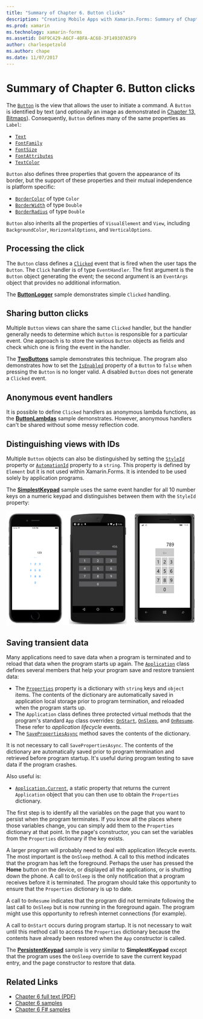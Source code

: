 ```yaml
---
title: "Summary of Chapter 6. Button clicks"
description: "Creating Mobile Apps with Xamarin.Forms: Summary of Chapter 6. Button clicks"
ms.prod: xamarin
ms.technology: xamarin-forms
ms.assetid: D4F9C429-A6CF-40FA-AC68-3F149307A5F9
author: charlespetzold
ms.author: chape
ms.date: 11/07/2017
---
```


# Summary of Chapter 6. Button clicks

The [`Button`](https://developer.xamarin.com/api/type/Xamarin.Forms.Button/) is the view that allows the user to initiate a command. A `Button` is identified by text (and optionally an image as demonstrated in [Chapter 13, Bitmaps](chapter13.md)). Consequently, `Button` defines many of the same properties as `Label`:

- [`Text`](https://developer.xamarin.com/api/property/Xamarin.Forms.Button.Text/)
- [`FontFamily`](https://developer.xamarin.com/api/property/Xamarin.Forms.Button.FontFamily/)
- [`FontSize`](https://developer.xamarin.com/api/property/Xamarin.Forms.Button.FontSize/)
- [`FontAttributes`](https://developer.xamarin.com/api/property/Xamarin.Forms.Button.FontAttributes/)
- [`TextColor`](https://developer.xamarin.com/api/property/Xamarin.Forms.Button.TextColor/)

`Button` also defines three properties that govern the appearance of its border, but the support of these properties and their mutual independence is platform specific:

- [`BorderColor`](https://developer.xamarin.com/api/property/Xamarin.Forms.Button.BorderColor/) of type `Color`
- [`BorderWidth`](https://developer.xamarin.com/api/property/Xamarin.Forms.Button.BorderWidth/) of type `Double`
- [`BorderRadius`](https://developer.xamarin.com/api/property/Xamarin.Forms.Button.BorderRadius/) of type `Double`

`Button` also inherits all the properties of `VisualElement` and `View`, including `BackgroundColor`, `HorizontalOptions`, and `VerticalOptions`.

## Processing the click

The `Button` class defines a [`Clicked`](https://developer.xamarin.com/api/event/Xamarin.Forms.Button.Clicked/) event that is fired when the user taps the `Button`. The `Click` handler is of type `EventHandler`. The first argument is the `Button` object generating the event; the second argument is an `EventArgs` object that provides no additional information.

The [**ButtonLogger**](https://github.com/xamarin/xamarin-forms-book-samples/tree/master/Chapter06/ButtonLogger) sample demonstrates simple `Clicked` handling.

## Sharing button clicks

Multiple `Button` views can share the same `Clicked` handler, but the handler generally needs to determine which `Button` is responsible for a particular event. One approach is to store the various `Button` objects as fields and check which one is firing the event in the handler.

The [**TwoButtons**](https://github.com/xamarin/xamarin-forms-book-samples/tree/master/Chapter06/TwoButtons) sample demonstrates this technique. The program also demonstrates how to set the [`IsEnabled`](https://developer.xamarin.com/api/property/Xamarin.Forms.VisualElement.IsEnabled/) property of a `Button` to `false` when pressing the `Button` is no longer valid. A disabled `Button` does not generate a `Clicked` event.

## Anonymous event handlers

It is possible to define `Clicked` handlers as anonymous lambda functions, as the [**ButtonLambdas**](https://github.com/xamarin/xamarin-forms-book-samples/tree/master/Chapter06/ButtonLambdas) sample demonstrates. However, anonymous handlers can't be shared without some messy reflection code.

## Distinguishing views with IDs

Multiple `Button` objects can also be distinguished by setting the [`StyleId`](https://developer.xamarin.com/api/property/Xamarin.Forms.Element.StyleId/) property or [`AutomationId`](https://developer.xamarin.com/api/property/Xamarin.Forms.Element.AutomationId/) property to a `string`. This property is defined by `Element` but it is not used within Xamarin.Forms. It is intended to be used solely by application programs.

The [**SimplestKeypad**](https://github.com/xamarin/xamarin-forms-book-samples/tree/master/Chapter06/SimplestKeypad) sample uses the same event handler for all 10 number keys on a numeric keypad and distinguishes between them with the `StyleId` property:

[![Triple screenshot of simplest keypad](images/ch06fg04-small.png "Calculator")](images/ch06fg04-large.png#lightbox "Calculator")

## Saving transient data

Many applications need to save data when a program is terminated and to reload that data when the program starts up again. The [`Application`](https://developer.xamarin.com/api/type/Xamarin.Forms.Application/) class defines several members that help your program save and restore transient data:

- The [`Properties`](https://developer.xamarin.com/api/property/Xamarin.Forms.Application.Properties/) property is a dictionary with `string` keys and `object` items. The contents of the dictionary are automatically saved in application local storage prior to program termination, and reloaded when the program starts up.
- The `Application` class defines three protected virtual methods that the program's standard `App` class overrides: [`OnStart`](https://developer.xamarin.com/api/member/Xamarin.Forms.Application.OnStart()/), [`OnSleep`](https://developer.xamarin.com/api/member/Xamarin.Forms.Application.OnSleep()/), and [`OnResume`](https://developer.xamarin.com/api/member/Xamarin.Forms.Application.OnResume()/). These refer to *application lifecycle* events.
- The [`SavePropertiesAsync`](https://developer.xamarin.com/api/member/Xamarin.Forms.Application.SavePropertiesAsync()/) method saves the contents of the dictionary.

It is not necessary to call `SavePropertiesAsync`. The contents of the dictionary are automatically saved prior to program termination and retrieved before program startup. It's useful during program testing to save data if the program crashes.

Also useful is:

- [`Application.Current`](https://developer.xamarin.com/api/property/Xamarin.Forms.Application.Current/), a static property that returns the current `Application` object that you can then use to obtain the `Properties` dictionary.

The first step is to identify all the variables on the page that you want to persist when the program terminates. If you know all the places where those variables change, you can simply add them to the `Properties` dictionary at that point. In the page's constructor, you can set the variables from the `Properties` dictionary if the key exists.

A larger program will probably need to deal with application lifecycle events. The most important is the `OnSleep` method. A call to this method indicates that the program has left the foreground. Perhaps the user has pressed the **Home** button on the device, or displayed all the applications, or is shutting down the phone. A call to `OnSleep` is the only notification that a program receives before it is terminated. The program should take this opportunity to ensure that the `Properties` dictionary is up to date.

A call to `OnResume` indicates that the program did not terminate following the last call to `OnSleep` but is now running in the foreground again. The program might use this opportunity to refresh internet connections (for example).

A call to `OnStart` occurs during program startup. It is not necessary to wait until this method call to access the `Properties` dictionary because the contents have already been restored when the `App` constructor is called.

The [**PersistentKeypad**](https://github.com/xamarin/xamarin-forms-book-samples/tree/master/Chapter06/PersistentKeypad) sample is very similar to **SimplestKeypad** except that the program uses the `OnSleep` override to save the current keypad entry, and the page constructor to restore that data.



## Related Links

- [Chapter 6 full text (PDF)](https://download.xamarin.com/developer/xamarin-forms-book/XamarinFormsBook-Ch06-Apr2016.pdf)
- [Chapter 6 samples](https://github.com/xamarin/xamarin-forms-book-samples/tree/master/Chapter06)
- [Chapter 6 F# samples](https://github.com/xamarin/xamarin-forms-book-samples/tree/master/Chapter06/FS)
